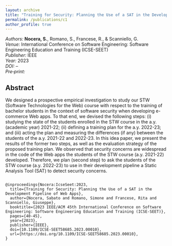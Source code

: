 ```yaml
---
layout: archive
title: "Training for Security: Planning the Use of a SAT in the Development Pipeline of Web Apps"
permalink: /publications/c1
author_profile: true
---
```


<meta charset="UTF-8">
<meta name="citation_title" content="Training for Security: Planning the Use of a SAT in the Development Pipeline of Web Apps"/>
<meta name="citation_author" content="Nocera, S."/>
<meta name="citation_author" content="Romano, S."/>
<meta name="citation_author" content="Francese, R."/>
<meta name="citation_author" content="Scanniello, G."/>
<meta name="citation_publication_date" content="2023"/>
<meta name="citation_conference_title" content="2023 IEEE/ACM 45th International Conference on Software Engineering: Software Engineering Education and Training (ICSE-SEET)"/>
<meta name="citation_pdf_url" content="https://sabato-nocera.github.io/files/icseseet2023.pdf"/>
  
<link rel="stylesheet" href="https://cdnjs.cloudflare.com/ajax/libs/font-awesome/4.7.0/css/font-awesome.min.css">

_Authors:_ **Nocera, S.**, Romano, S., Francese, R., & Scanniello, G.  
_Venue:_ International Conference on Software Engineering: Software Engineering Education and Training (ICSE-SEET)  
_Publisher:_ IEEE  
_Year:_ 2023  
_DOI:_ –  
_Pre‑print:_ [<i class="fa fa-file-pdf-o" style="color: #c51d34;"></i>](https://sabato-nocera.github.io/files/icseseet2023.pdf)

## Abstract

We designed a prospective empirical investigation to study our STW (Software Technologies for the Web) course with respect to the training of bachelor students in the context of software security when developing e-commerce Web apps. To that end, we devised the following steps: (i) studying the state of the students enrolled in the STW course in the a.y. (academic year) 2021-22; (ii) defining a training plan for the a.y. 2022-23; and (iii) acting the plan and measuring the differences (if any) between the students of the a.y. 2021-22 and 2022-23. In this idea paper, we present the results of the former two steps, as well as the evaluation strategy of the proposed training plan. We observed that security concerns are widespread in the code of the Web apps the students of the STW course (a.y. 2021-22) developed. Therefore, we plan (second step) to ask the students of the STW course (a.y. 2022-23) to use in their development pipeline a Static Analysis Tool (SAT) to detect security concerns.
<pre>
<code> 
@inproceedings{Nocera:IcseSeet:2023,
  title={Training for Security: Planning the Use of a SAT in the Development Pipeline of Web Apps},
  author={Nocera, Sabato and Romano, Simone and Francese, Rita and Scanniello, Giuseppe},
  booktitle={2023 IEEE/ACM 45th International Conference on Software Engineering: Software Engineering Education and Training (ICSE-SEET)},
  pages={40-45},
  year={2023},
  publisher={IEEE},
  doi={10.1109/ICSE-SEET58685.2023.00010},
  url={https://doi.org/10.1109/ICSE-SEET58685.2023.00010},
}
</code>
</pre>
